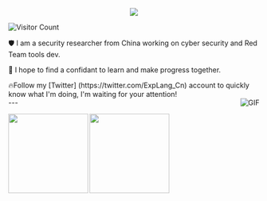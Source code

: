 <p align="center"><img src="https://i.imgur.com/A6bWGFl.gif"/></p>

![Visitor Count](https://profile-counter.glitch.me/ExpLangcn/count.svg)

<p>🛡️ I am a security researcher from China working on cyber security and Red Team tools dev.
<br/>
<p>👾 I hope to find a confidant to learn and make progress together.
<br/>
<p>🔥Follow my [Twitter] (https://twitter.com/ExpLang_Cn) account to quickly know what I'm doing, I'm waiting for your attention!
<br/>
    <img align="right" alt="GIF" src="https://media.giphy.com/media/MC6eSuC3yypCU/giphy.gif" />
---

<div>
  <a href="https://twitter.com/ExpLang_Cn">
    <img align="left" height="160" src="https://github-readme-stats.vercel.app/api/top-langs/?username=ExpLangcn&layout=compact" />
  </a>
  <a href="https://github.com/ExpLangcn/ExpLangcn/edit/main/README.md">
    <img align="left" height="160" src="https://github-readme-stats.vercel.app/api?username=ExpLangcn&show_icons=true&count_private=true" />
  </a>
</div>
